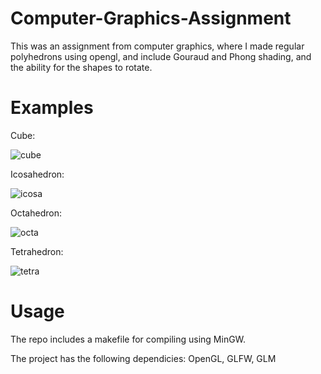 # Computer-Graphics-Assignment
This was an assignment from computer graphics, where I made  regular polyhedrons using opengl, and include Gouraud and Phong shading, 
and the ability for the shapes to rotate.

# Examples
Cube:

![cube](https://user-images.githubusercontent.com/56361874/133156000-4a46ec57-4d9a-4622-af6e-ac6a433251f8.PNG)

Icosahedron:

![icosa](https://user-images.githubusercontent.com/56361874/133156002-d3803272-8571-4a7f-a0f1-e9842e1486dc.PNG)

Octahedron:

![octa](https://user-images.githubusercontent.com/56361874/133156004-4fa03459-3806-4d0d-885d-e1699931b0e5.PNG)

Tetrahedron:

![tetra](https://user-images.githubusercontent.com/56361874/133156006-ac33a13b-af9c-44dd-a58d-cfc5512b7af8.PNG)

# Usage
The repo includes a makefile for compiling using MinGW. 

The project has the following dependicies:
OpenGL, GLFW, GLM
